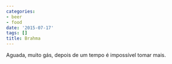 ```yaml
---
categories:
- beer
- food
date: '2015-07-17'
tags: []
title: Brahma
---
```


Aguada, muito gás, depois de um tempo é impossível tomar mais.